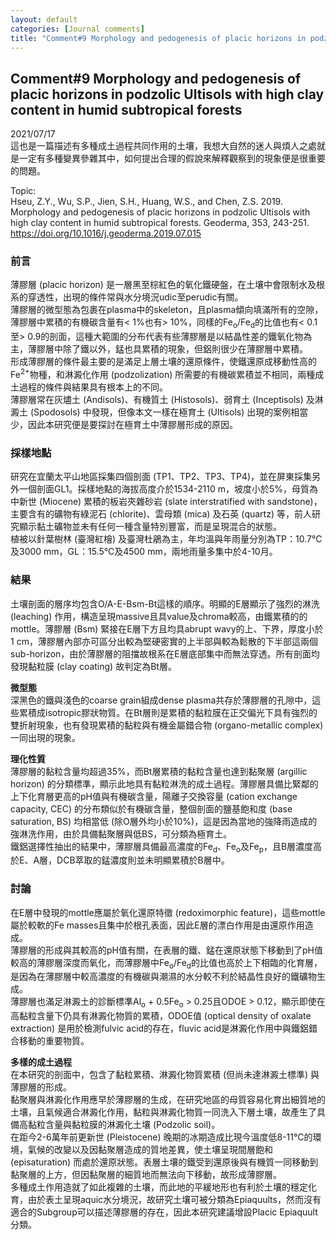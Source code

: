 ```yaml
---
layout: default
categories: [Journal comments]
title: "Comment#9 Morphology and pedogenesis of placic horizons in podzolic Ultisols with high clay content in humid subtropical forests"
--- 
```

## Comment#9 Morphology and pedogenesis of placic horizons in podzolic Ultisols with high clay content in humid subtropical forests  
2021/07/17  
這也是一篇描述有多種成土過程共同作用的土壤，我想大自然的迷人與煩人之處就是一定有多種變異參雜其中，如何提出合理的假說來解釋觀察到的現象便是很重要的問題。  
  
Topic:  
Hseu, Z.Y., Wu, S.P., Jien, S.H., Huang, W.S., and Chen, Z.S. 2019. Morphology and pedogenesis of placic horizons in podzolic Ultisols with high clay content in humid subtropical forests. Geoderma, 353, 243-251.  
<a href="https://doi.org/10.1016/j.geoderma.2019.07.015" target="_blank">https://doi.org/10.1016/j.geoderma.2019.07.015</a>  
  
### 前言  
薄膠層 (placic horizon) 是一層黑至棕紅色的氧化鐵硬盤，在土壤中會限制水及根系的穿透性，出現的條件常與水分境況udic至perudic有關。  
薄膠層的微型態為包裹在plasma中的skeleton，且plasma傾向填滿所有的空隙，薄膠層中累積的有機碳含量有< 1%也有> 10%，同樣的Fe<sub>o</sub>/Fe<sub>d</sub>的比值也有< 0.1至> 0.9的剖面，這種大範圍的分布代表有些薄膠層是以結晶性差的鐵氧化物為主，薄膠層中除了鐵以外，錳也具累積的現象，但鋁則很少在薄膠層中累積。  
形成薄膠層的條件最主要的是滿足上層土壤的還原條件，使鐵還原成移動性高的Fe<sup>2+</sup>物種，和淋澱化作用 (podzolization) 所需要的有機碳累積並不相同，兩種成土過程的條件與結果具有根本上的不同。  
薄膠層常在灰燼土 (Andisols)、有機質土 (Histosols)、弱育土 (Inceptisols) 及淋澱土 (Spodosols) 中發現，但像本文一樣在極育土 (Ultisols) 出現的案例相當少，因此本研究便是要探討在極育土中薄膠層形成的原因。  
  
### 採樣地點
研究在宜蘭太平山地區採集四個剖面 (TP1、TP2、TP3、TP4)，並在屏東採集另外一個剖面GL1。採樣地點的海拔高度介於1534-2110 m，坡度小於5%，母質為中新世 (Miocene) 累積的板岩夾雜砂岩 (slate interstratified with sandstone)，主要含有的礦物有綠泥石 (chlorite)、雲母類 (mica) 及石英 (quartz) 等，前人研究顯示黏土礦物並未有任何一種含量特別豐富，而是呈現混合的狀態。  
植被以針葉樹林 (臺灣紅檜) 及臺灣杜鵑為主，年均溫與年雨量分別為TP：10.7&deg;C及3000 mm，GL：15.5&deg;C及4500 mm，兩地雨量多集中於4-10月。  
  
### 結果  
土壤剖面的層序均包含O/A-E-Bsm-Bt這樣的順序。明顯的E層顯示了強烈的淋洗 (leaching) 作用，構造呈現massive且具value及chroma較高，由鐵累積的的mottle。薄膠層 (Bsm) 緊接在E層下方且均具abrupt wavy的上、下界，厚度小於1 cm，薄膠層內部亦可區分出較為堅硬密實的上半部與較為鬆散的下半部這兩個sub-horizon，由於薄膠層的阻擋故根系在E層底部集中而無法穿透。所有剖面均發現黏粒膜 (clay coating) 故判定為Bt層。  
  
**微型態**  
深黑色的鐵與淺色的coarse grain組成dense plasma共存於薄膠層的孔隙中，這些累積成isotropic膠狀物質。在Bt層則是累積的黏粒膜在正交偏光下具有強烈的雙折射現象，也有發現累積的黏粒與有機金屬錯合物 (organo-metallic complex) 一同出現的現象。  
  
**理化性質**  
薄膠層的黏粒含量均超過35%，而Bt層累積的黏粒含量也達到黏聚層 (argillic horizon) 的分類標準，顯示此地具有黏粒淋洗的成土過程。薄膠層具備比緊鄰的上下化育層更高的pH值與有機碳含量，陽離子交換容量 (cation exchange capacity, CEC) 的分布類似於有機碳含量，整個剖面的鹽基飽和度 (base saturation, BS) 均相當低 (除O層外均小於10%)，這是因為當地的強降雨造成的強淋洗作用，由於具備黏聚層與低BS，可分類為極育土。  
鐵鋁選擇性抽出的結果中，薄膠層具備最高濃度的Fe<sub>d</sub>、Fe<sub>o</sub>及Fe<sub>p</sub>，且B層濃度高於E、A層，DCB萃取的錳濃度則並未明顯累積於B層中。  
  
### 討論  
在E層中發現的mottle應屬於氧化還原特徵 (redoximorphic feature)，這些mottle屬於較軟的Fe masses且集中於根孔表面，因此E層的漂白作用是由還原作用造成。  
薄膠層的形成與其較高的pH值有關，在表層的鐵、錳在還原狀態下移動到了pH值較高的薄膠層深度而氧化，而薄膠層中Fe<sub>o</sub>/Fe<sub>d</sub>的比值也高於上下相臨的化育層，是因為在薄膠層中較高濃度的有機碳與潮濕的水分較不利於結晶性良好的鐵礦物生成。  
薄膠層也滿足淋澱土的診斷標準Al<sub>o</sub> + 0.5Fe<sub>o</sub> > 0.25且ODOE > 0.12，顯示即使在高黏粒含量下仍具有淋澱化物質的累積，ODOE值 (optical density of oxalate extraction) 是用於檢測fulvic acid的存在，fluvic acid是淋澱化作用中與鐵鋁錯合移動的重要物質。  
  
**多樣的成土過程**  
在本研究的剖面中，包含了黏粒累積、淋澱化物質累積 (但尚未達淋澱土標準) 與薄膠層的形成。  
黏聚層與淋澱化作用應早於薄膠層的生成，在研究地區的母質容易化育出細質地的土壤，且氣候適合淋澱化作用，黏粒與淋澱化物質一同洗入下層土壤，故產生了具備高黏粒含量與黏粒膜的淋澱化土壤 (Podzolic soil)。  
在距今2-6萬年前更新世 (Pleistocene) 晚期的冰期造成比現今溫度低8-11&deg;C的環境，氣候的改變以及因黏聚層造成的質地差異，使土壤呈現間層飽和 (episaturation) 而處於還原狀態。表層土壤的鐵受到還原後與有機質一同移動到黏聚層的上方，但因黏聚層的細質地而無法向下移動，故形成薄膠層。  
多種成土作用造就了如此複雜的土壤，而此地的平緩地形也有利於土壤的穩定化育，由於表土呈現aquic水分境況，故研究土壤可被分類為Epiaquults，然而沒有適合的Subgroup可以描述薄膠層的存在，因此本研究建議增設Placic Epiaquult分類。 
